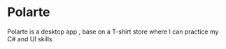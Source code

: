 # Polarte
 Polarte is a desktop app , base on a T-shirt store where I can practice my C# and UI skills 
